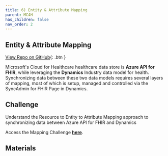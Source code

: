 ```yaml
---
title: 6) Entity & Attribute Mapping
parent: MC4H
has_children: false
nav_order: 2
---
```


## Entity & Attribute Mapping
[View Repo on GitHub](https://github.com/microsoft/openhack-mc4h/tree/main/Challenge-06){: .btn }

Microsoft's Cloud for Healthcare healthcare data store is **Azure API for FHIR**, while leveraging the **Dynamics** Industry data model for health.  Synchronizing data between these two data models requires several layers of mapping, most of which is setup, managed and controlled via the SyncAdmin for FHIR Page in Dynamics. 


## Challenge 
Understand the Resource to Entity to Attribute Mapping approach to synchronizing data between Azure API for FHIR and Dynamics 


Access the Mapping Challenge **[here](https://github.com/microsoft/openhack-mc4h/tree/main/Challenge-6)**.


## Materials   

